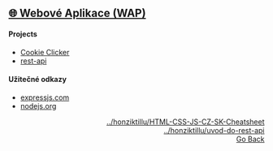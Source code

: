 ## <a href="https://github.com/neostetic/School-Zapisky/tree/main/WAP">🌐 Webové Aplikace (WAP)</a>

#### Projects
- <a href="https://cookieclicker98.github.io">Cookie Clicker</a>
- <a href="https://github.com/neostetic/rest-api">rest-api</a>

#### Užitečné odkazy
- <a href="https://expressjs.com/">expressjs.com</a>
- <a href="https://nodejs.org/en">nodejs.org</a>

<p align="right">
  <a href="https://honziktillu.github.io/HTML-CSS-JS-CZ-SK-Cheatsheet/">../honziktillu/HTML-CSS-JS-CZ-SK-Cheatsheet</a><br>
  <a href="https://github.com/honziktillu/uvod-do-rest-api">../honziktillu/uvod-do-rest-api</a><br>
  <a href="https://github.com/neostetic/School-Zapisky">Go Back</a>
</p>
